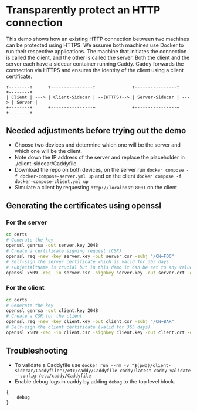 # Transparently protect an HTTP connection

This demo shows how an existing HTTP connection between two machines can be protected using HTTPS.
We assume both machines use Docker to run their respective applications.
The machine that initiates the connection is called the client, and the other is called the server.
Both the client and the server each have a sidecar container running Caddy. Caddy forwards the connection via HTTPS and ensures the identity of the client using a client certificate.

```
+--------+      +----------------+              +----------------+      +--------+
| Client | ---> | Client-Sidecar | --(HTTPS)--> | Server-Sidecar | ---> | Server |
+--------+      +----------------+              +----------------+      +--------+
```

## Needed adjustments before trying out the demo

- Choose two devices and determine which one will be the server and which one will be the client.
- Note down the IP address of the server and replace the placeholder <ip or domain name of server> in ./client-sidecar/Caddyfile.
- Download the repo on both devices, on the server run `docker compose -f docker-compose-server.yml up` and on the client `docker compose -f docker-compose-client.yml up`
- Simulate a client by requesting `http://localhost:8001` on the client

## Generating the certificates using openssl

### For the server

```bash
cd certs
# Generate the key
openssl genrsa -out server.key 2048
# Create a certificate signing request (CSR)
openssl req -new -key server.key -out server.csr -subj "/CN=FOO"
# Self-sign the server certificate which is valid for 365 days
# subjectAltName is crucial but in this demo it can be set to any value, but it must match the tls_server_name variable of the client
openssl x509 -req -in server.csr -signkey server.key -out server.crt -days 365 -sha256 -extfile <(printf "subjectAltName=DNS:FOO")
```

### For the client

```bash
cd certs
# Generate the key
openssl genrsa -out client.key 2048
# Create a CSR for the client
openssl req -new -key client.key -out client.csr -subj "/CN=BAR"
# Self-sign the client certificate (valid for 365 days)
openssl x509 -req -in client.csr -signkey client.key -out client.crt -days 365 -sha256
```

## Troubleshooting

- To validate a Caddyfile use `docker run --rm -v "$(pwd)/client-sidecar/Caddyfile":/etc/caddy/Caddyfile caddy:latest caddy validate --config /etc/caddy/Caddyfile`
- Enable debug logs in caddy by adding `debug` to the top level block.

```
{
	debug
}
```

